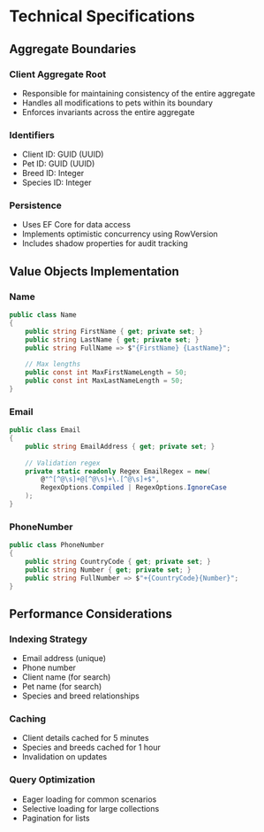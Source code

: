 # Technical Specifications

## Aggregate Boundaries

### Client Aggregate Root
- Responsible for maintaining consistency of the entire aggregate
- Handles all modifications to pets within its boundary
- Enforces invariants across the entire aggregate

### Identifiers
- Client ID: GUID (UUID)
- Pet ID: GUID (UUID)
- Breed ID: Integer
- Species ID: Integer

### Persistence
- Uses EF Core for data access
- Implements optimistic concurrency using RowVersion
- Includes shadow properties for audit tracking

## Value Objects Implementation

### Name
```csharp
public class Name
{
    public string FirstName { get; private set; }
    public string LastName { get; private set; }
    public string FullName => $"{FirstName} {LastName}";
    
    // Max lengths
    public const int MaxFirstNameLength = 50;
    public const int MaxLastNameLength = 50;
}
```

### Email
```csharp
public class Email
{
    public string EmailAddress { get; private set; }
    
    // Validation regex
    private static readonly Regex EmailRegex = new(
        @"^[^@\s]+@[^@\s]+\.[^@\s]+$",
        RegexOptions.Compiled | RegexOptions.IgnoreCase
    );
}
```

### PhoneNumber
```csharp
public class PhoneNumber
{
    public string CountryCode { get; private set; }
    public string Number { get; private set; }
    public string FullNumber => $"+{CountryCode}{Number}";
}
```

## Performance Considerations

### Indexing Strategy
- Email address (unique)
- Phone number
- Client name (for search)
- Pet name (for search)
- Species and breed relationships

### Caching
- Client details cached for 5 minutes
- Species and breeds cached for 1 hour
- Invalidation on updates

### Query Optimization
- Eager loading for common scenarios
- Selective loading for large collections
- Pagination for lists